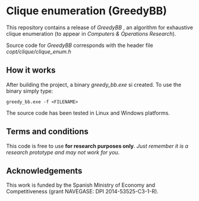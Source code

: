 Clique enumeration (GreedyBB)
===================
This repository contains a release of *GreedyBB* , an algorithm for exhaustive clique enumeration (to appear in *Computers & Operations Research*). 

Source code for *GreedyBB* corresponds with the header file *copt/clique/clique_enum.h*

How it works
--------------------
After building the project, a binary *greedy_bb.exe* si created.
To use the binary simply type:

    greedy_bb.exe -f <FILENAME>

The source code has been tested in Linux and Windows platforms. 

Terms and conditions
-------------------------------

This code is free to use **for research purposes only**. *Just remember it is a research prototype and may not work for you*.

Acknowledgements
-------------------------------

This work is funded by the Spanish Ministry of Economy and Competitiveness (grant NAVEGASE: DPI 2014-53525-C3-1-R).



   